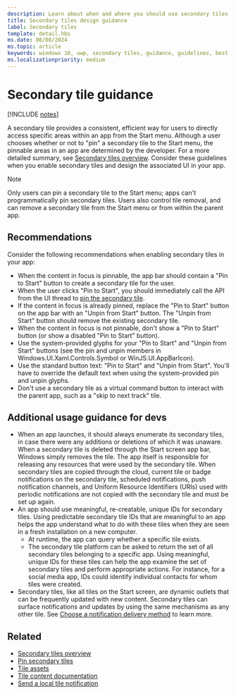 ```yaml
---
description: Learn about when and where you should use secondary tiles in your Windows app.
title: Secondary tiles design guidance
label: Secondary tiles
template: detail.hbs
ms.date: 08/08/2024
ms.topic: article
keywords: windows 10, uwp, secondary tiles, guidance, guidelines, best practices
ms.localizationpriority: medium
---
```

# Secondary tile guidance

[!INCLUDE [notes](includes/live-tiles-note.md)]

A secondary tile provides a consistent, efficient way for users to directly access specific areas within an app from the Start menu. Although a user chooses whether or not to "pin" a secondary tile to the Start menu, the pinnable areas in an app are determined by the developer. For a more detailed summary, see [Secondary tiles overview](secondary-tiles.md). Consider these guidelines when you enable secondary tiles and design the associated UI in your app.

> [!NOTE]
> Only users can pin a secondary tile to the Start menu; apps can't programmatically pin secondary tiles. Users also control tile removal, and can remove a secondary tile from the Start menu or from within the parent app.

## Recommendations

Consider the following recommendations when enabling secondary tiles in your app:

* When the content in focus is pinnable, the app bar should contain a "Pin to Start" button to create a secondary tile for the user.
* When the user clicks "Pin to Start", you should immediately call the API from the UI thread to [pin the secondary tile](secondary-tiles-pinning.md).
* If the content in focus is already pinned, replace the "Pin to Start" button on the app bar with an "Unpin from Start" button. The "Unpin from Start" button should remove the existing secondary tile.
* When the content in focus is not pinnable, don't show a "Pin to Start" button (or show a disabled "Pin to Start" button).
* Use the system-provided glyphs for your "Pin to Start" and "Unpin from Start" buttons (see the pin and unpin members in Windows.UI.Xaml.Controls.Symbol or WinJS.UI.AppBarIcon).
* Use the standard button text: "Pin to Start" and "Unpin from Start". You'll have to override the default text when using the system-provided pin and unpin glyphs.
* Don't use a secondary tile as a virtual command button to interact with the parent app, such as a "skip to next track" tile.

## Additional usage guidance for devs

* When an app launches, it should always enumerate its secondary tiles, in case there were any additions or deletions of which it was unaware. When a secondary tile is deleted through the Start screen app bar, Windows simply removes the tile. The app itself is responsible for releasing any resources that were used by the secondary tile. When secondary tiles are copied through the cloud, current tile or badge notifications on the secondary tile, scheduled notifications, push notification channels, and Uniform Resource Identifiers (URIs) used with periodic notifications are not copied with the secondary tile and must be set up again.
* An app should use meaningful, re-creatable, unique IDs for secondary tiles. Using predictable secondary tile IDs that are meaningful to an app helps the app understand what to do with these tiles when they are seen in a fresh installation on a new computer.
  * At runtime, the app can query whether a specific tile exists.
  * The secondary tile platform can be asked to return the set of all secondary tiles belonging to a specific app. Using meaningful, unique IDs for these tiles can help the app examine the set of secondary tiles and perform appropriate actions. For instance, for a social media app, IDs could identify individual contacts for whom tiles were created.
* Secondary tiles, like all tiles on the Start screen, are dynamic outlets that can be frequently updated with new content. Secondary tiles can surface notifications and updates by using the same mechanisms as any other tile. See [Choose a notification delivery method](/windows/apps/design/shell/tiles-and-notifications/choosing-a-notification-delivery-method) to learn more.

## Related

* [Secondary tiles overview](secondary-tiles.md)
* [Pin secondary tiles](secondary-tiles-pinning.md)
* [Tile assets](/windows/apps/design/style/iconography/overview)
* [Tile content documentation](create-adaptive-tiles.md)
* [Send a local tile notification](sending-a-local-tile-notification.md)
